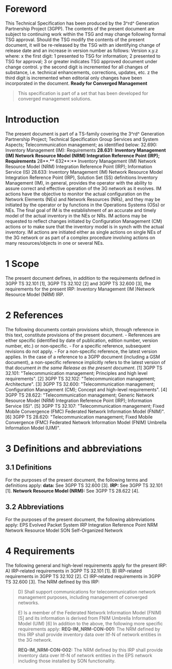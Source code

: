 # Foreword
This Technical Specification has been produced by the 3^rd^ Generation
Partnership Project (3GPP).
The contents of the present document are subject to continuing work within the
TSG and may change following formal TSG approval. Should the TSG modify the
contents of the present document, it will be re-released by the TSG with an
identifying change of release date and an increase in version number as
follows:
Version x.y.z
where:
x the first digit:
1 presented to TSG for information;
2 presented to TSG for approval;
3 or greater indicates TSG approved document under change control.
y the second digit is incremented for all changes of substance, i.e. technical
enhancements, corrections, updates, etc.
z the third digit is incremented when editorial only changes have been
incorporated in the document.
**Ready for Converged Management**
> This specification is part of a set that has been developed for converged
> management solutions.
# Introduction
The present document is part of a TS-family covering the 3^rd^ Generation
Partnership Project; Technical Specification Group Services and System
Aspects; Telecommunication management; as identified below:
32.690: Inventory Management (IM): Requirements
**28.631:** **Inventory Management (IM) Network Resource Model (NRM)
Integration Reference Point (IRP); Requirements**
28**.** 632**:** Inventory Management (IM) Network Resource Model (NRM)
Integration Reference Point (IRP); Information Service (IS)
28.633: Inventory Management (IM) Network Resource Model Integration Reference
Point (IRP), Solution Set (SS) definitions
Inventory Management (IM), in general, provides the operator with the ability
to assure correct and effective operation of the 3G network as it evolves. IM
actions have the objective to monitor the actual configuration on the Network
Elements (NEs) and Network Resources (NRs), and they may be initiated by the
operator or by functions in the Operations Systems (OSs) or NEs. The final
goal of IM is the establishment of an accurate and timely model of the actual
inventory in the NEs or NRs.
IM actions may be requested to reflect changes initiated by Configuration
Management (CM) actions or to make sure that the inventory model is in synch
with the actual inventory. IM actions are initiated either as single actions
on single NEs of the 3G network or as part of a complex procedure involving
actions on many resources/objects in one or several NEs.
# 1 Scope
The present document defines, in addition to the requirements defined in 3GPP
TS 32.101 [1], 3GPP TS 32.102 [2] and 3GPP TS 32.600 [3], the requirements for
the present IRP: Inventory Management (IM )Network Resource Model (NRM) IRP.
# 2 References
The following documents contain provisions which, through reference in this
text, constitute provisions of the present document.
\- References are either specific (identified by date of publication, edition
number, version number, etc.) or non‑specific.
\- For a specific reference, subsequent revisions do not apply.
\- For a non-specific reference, the latest version applies. In the case of a
reference to a 3GPP document (including a GSM document), a non-specific
reference implicitly refers to the latest version of that document _in the
same Release as the present document_.
[1] 3GPP TS 32.101: \"Telecommunication management; Principles and high level
requirements\".
[2] 3GPP TS 32.102: \"Telecommunication management; Architecture\".
[3] 3GPP TS 32.600: \"Telecommunication management; Configuration Management
(CM); Concept and high-level requirements\".
[4] 3GPP TS 28.622: \"Telecommunication management; Generic Network Resource
Model (NRM) Integration Reference Point (IRP); Information Service (IS)\".
[5] 3GPP TS 32.107: \"Telecommunication management; Fixed Mobile Convergence
(FMC) Federated Network Information Model (FNIM)\".
[6] 3GPP TS 28.620: \"Telecommunication management; Fixed Mobile Convergence
(FMC) Federated Network Information Model (FNIM) Umbrella Information Model
(UIM)\".
# 3 Definitions and abbreviations
## 3.1 Definitions
For the purposes of the present document, the following terms and definitions
apply:
**data:** See 3GPP TS 32.600 [3].
**IRP:** See 3GPP TS 32.101 [1].
**Network Resource Model (NRM):** See 3GPP TS 28.622 [4].
## 3.2 Abbreviations
For the purposes of the present document, the following abbreviations apply:
EPS Evolved Packet System
IRP Integration Reference Point
NRM Network Resource Model
SON Self-Organized Network
# 4 Requirements
The following general and high-level requirements apply for the present IRP:
A) IRP-related requirements in 3GPP TS 32.101 [1].
B) IRP-related requirements in 3GPP TS 32.102 [2].
C) IRP-related requirements in 3GPP TS 32.600 [3].
The NRM defined by this IRP:
> D) Shall support communications for telecommunication network management
> purposes, including management of converged networks.
>
> E) Is a member of the Federated Network Information Model (FNIM) [5] and its
> information is derived from FNIM Umbrella Information Model (UIM) [6]
In addition to the above, the following more specific requirements apply:
> **REQ-IM_NRM-CON-001:** The NRM defined by this IRP shall provide inventory
> data over Itf-N of network entities in the 3G network.
>
> **REQ-IM_NRM-CON-002:** The NRM defined by this IRP shall provide inventory
> data over Itf-N of network entities in the EPS network including those
> installed by SON functionality.
#
